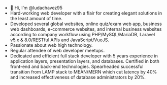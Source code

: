 - 👋 Hi, I’m @ludachavez95
- Hard-working web developer with a flair for creating elegant solutions in the least amount of time.
- Developed several global websites, online quiz/exam web app, business web dashboards, e-commerce websites, and internal business websites according to company workflow using PHP/MySQL/MariaDB, Laravel v5.x & 8.0/RESTful APIs and JavaScript/VueJS.
- Passionate about web high technology.
- Regular attendee of web developer meetups.
- Dedicated and efficient full stack developer with 5 years experience in application layers, presentation layers, and databases. Certified in both front-end and back-end technologies. Spearheaded successful transition from LAMP stack to MEAN/MERN which cut latency by 40% and increased effectiveness of database administrators by 20%.

<!---
ludachavez95/ludachavez95 is a ✨ special ✨ repository because its `README.md` (this file) appears on your GitHub profile.
You can click the Preview link to take a look at your changes.
--->
